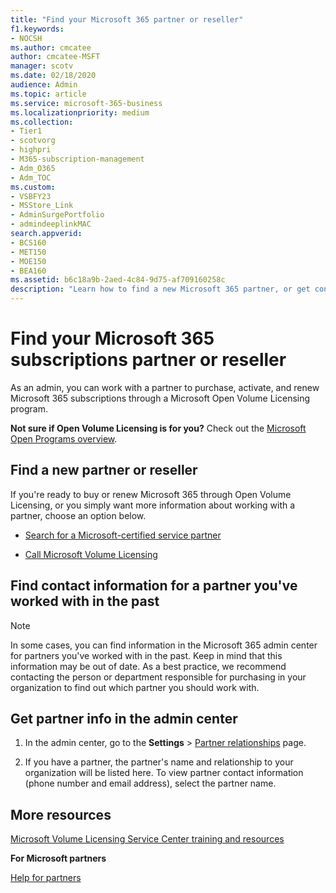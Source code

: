```yaml
---
title: "Find your Microsoft 365 partner or reseller"
f1.keywords:
- NOCSH
ms.author: cmcatee
author: cmcatee-MSFT
manager: scotv
ms.date: 02/18/2020
audience: Admin
ms.topic: article
ms.service: microsoft-365-business
ms.localizationpriority: medium
ms.collection: 
- Tier1
- scotvorg
- highpri
- M365-subscription-management 
- Adm_O365
- Adm_TOC
ms.custom:
- VSBFY23
- MSStore_Link
- AdminSurgePortfolio
- admindeeplinkMAC
search.appverid:
- BCS160
- MET150
- MOE150
- BEA160
ms.assetid: b6c18a9b-2aed-4c84-9d75-af709160258c
description: "Learn how to find a new Microsoft 365 partner, or get contact information for a partner you've worked with in the past."
---
```


# Find your Microsoft 365 subscriptions partner or reseller

As an admin, you can work with a partner to purchase, activate, and renew Microsoft 365 subscriptions through a Microsoft Open Volume Licensing program. 
  
 **Not sure if Open Volume Licensing is for you?** Check out the [Microsoft Open Programs overview](https://go.microsoft.com/fwlink/p/?LinkId=613298).
  
## Find a new partner or reseller

If you're ready to buy or renew Microsoft 365 through Open Volume Licensing, or you simply want more information about working with a partner, choose an option below. 
  
- [Search for a Microsoft-certified service partner](https://go.microsoft.com/fwlink/p/?LinkId=613304)
    
- [Call Microsoft Volume Licensing](https://go.microsoft.com/fwlink/p/?LinkId=613305)
    
## Find contact information for a partner you've worked with in the past

> [!NOTE]
> In some cases, you can find information in the Microsoft 365 admin center for partners you've worked with in the past. Keep in mind that this information may be out of date. As a best practice, we recommend contacting the person or department responsible for purchasing in your organization to find out which partner you should work with. 
  
## Get partner info in the admin center

1. In the admin center, go to the **Settings** > <a href="https://go.microsoft.com/fwlink/p/?linkid=2074649" target="_blank">Partner relationships</a> page.
  
2. If you have a partner, the partner's name and relationship to your organization will be listed here. To view partner contact information (phone number and email address), select the partner name.
    
## More resources

[Microsoft Volume Licensing Service Center training and resources](https://go.microsoft.com/fwlink/?LinkId=613306)
  
 **For Microsoft partners**
  
[Help for partners](https://support.microsoft.com/office/ae811622-b838-4f62-b7e9-659627374963)
